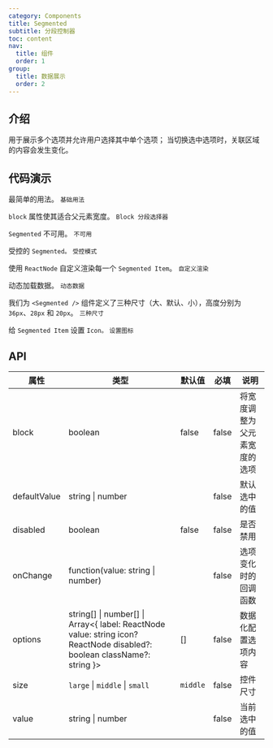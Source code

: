 ```yaml
---
category: Components
title: Segmented
subtitle: 分段控制器
toc: content
nav:
  title: 组件
  order: 1
group:
  title: 数据展示
  order: 2
---
```


## 介绍

用于展示多个选项并允许用户选择其中单个选项；
当切换选中选项时，关联区域的内容会发生变化。

## 代码演示

最简单的用法。
<code src="./demo/base.tsx">基础用法</code>

`block` 属性使其适合父元素宽度。
<code src="./demo/block.tsx">Block 分段选择器</code>

`Segmented` 不可用。
<code src="./demo/disabled.tsx">不可用</code>

受控的 `Segmented。`
<code src="./demo/control.tsx">受控模式</code>

使用 `ReactNode` 自定义渲染每一个 `Segmented Item`。
<code src="./demo/custom.tsx">自定义渲染</code>

动态加载数据。
<code src="./demo/moreLoaded.tsx">动态数据</code>

我们为 `<Segmented />` 组件定义了三种尺寸（大、默认、小），高度分别为 `36px`、`28px` 和 `20px`。
<code src="./demo/size.tsx">三种尺寸</code>

给 `Segmented Item` 设置 `Icon。`
<code src="./demo/icon.tsx">设置图标</code>

## API

| 属性         | 类型                                                                                                                      | 默认值   | 必填  | 说明                         |
| ------------ | ------------------------------------------------------------------------------------------------------------------------- | -------- | ----- | ---------------------------- |
| block        | boolean                                                                                                                   | false    | false | 将宽度调整为父元素宽度的选项 |
| defaultValue | string \| number                                                                                                          |          | false | 默认选中的值                 |
| disabled     | boolean                                                                                                                   | false    | false | 是否禁用                     |
| onChange     | function(value: string \| number)                                                                                         |          | false | 选项变化时的回调函数         |
| options      | string\[] \| number\[] \| Array<{ label: ReactNode value: string icon? ReactNode disabled?: boolean className?: string }> | []       | false | 数据化配置选项内容           |
| size         | `large` \| `middle` \| `small`                                                                                            | `middle` | false | 控件尺寸                     |
| value        | string \| number                                                                                                          |          | false | 当前选中的值                 |
